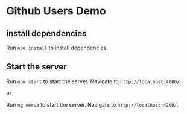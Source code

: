 # Github Users Demo

## install dependencies

Run `npm install` to install dependencies.

## Start the server

Run `npm start` to start the server. Navigate to `http://localhost:4000/`.

or 

Run `ng serve` to start the server. Navigate to `http://localhost:4200/`.

